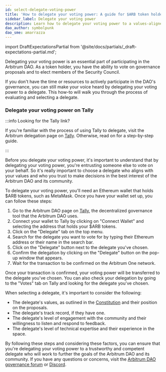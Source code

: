 ```yaml
---
id: select-delegate-voting-power
title: 'How to delegate your voting power: A guide for $ARB token holders'
sidebar_label: Delegate your voting power
description: Learn how to delegate your voting power to a values-aligned Arbitrum DAO delegate.
dao_author: symbolpunk
dao_sme: amarrazza
---
```


import DraftExpectationsPartial from '@site/docs/partials/\_draft-expectations-partial.md';

<DraftExpectationsPartial />

Delegating your voting power is an essential part of participating in the <a data-quicklook-from='arbitrum-dao'>Arbitrum DAO</a>. As a token holder, you have the ability to vote on governance <a data-quicklook-from='arbitrum-improvement-proposal-aip'>proposals</a> and to elect members of the <a data-quicklook-from='security-council'>Security Council</a>.

If you don't have the time or resources to actively participate in the DAO's governance, you can still make your voice heard by delegating your voting power to a <a data-quicklook-from='delegate'>delegate</a>. This how-to will walk you through the process of evaluating and selecting a delegate.

### Delegate your voting power on Tally

:::info Looking for the Tally link?

If you're familiar with the process of using Tally to delegate, visit the Arbitrum delegation page on [Tally](https://www.tally.xyz/gov/arbitrum/delegates). Otherwise, read on for a step-by-step guide.

:::

Before you delegate your voting power, it's important to understand that by delegating your voting power, you're entrusting someone else to vote on your behalf. So it's really important to choose a delegate who aligns with your values and who you trust to make decisions in the best interest of the Arbitrum DAO and its community.

To delegate your voting power, you'll need an Ethereum wallet that holds <a data-quicklook-from='arb'>$ARB</a> tokens, such as MetaMask. Once you have your wallet set up, you can follow these steps:

1. Go to the Arbitrum DAO page on [Tally](https://tally.xyz/gov/arbitrum), the decentralized governance tool that the Arbitrum DAO uses.
2. Connect your wallet to Tally by clicking on "Connect Wallet" and selecting the address that holds your $ARB tokens.
3. Click on the "Delegate" tab on the top menu.
4. Search for the delegate you want to vote for by typing their Ethereum address or their name in the search bar.
5. Click on the "Delegate" button next to the delegate you've chosen.
6. Confirm the delegation by clicking on the "Delegate" button on the pop-up window that appears.
7. Wait for the transaction to be confirmed on the Arbitrum One network.

Once your transaction is confirmed, your voting power will be transferred to the delegate you've chosen. You can also check your delegation by going to the "Votes" tab on Tally and looking for the delegate you've chosen.

When selecting a delegate, it's important to consider the following:

- The delegate's values, as outlined in the [Constitution](../dao-constitution.md) and their position on the proposals.
- The delegate's track record, if they have one.
- The delegate's level of engagement with the community and their willingness to listen and respond to feedback.
- The delegate's level of technical expertise and their experience in the space.

By following these steps and considering these factors, you can ensure that you're delegating your voting power to a trustworthy and competent delegate who will work to further the goals of the Arbitrum DAO and its community. If you have any questions or concerns, visit the [Arbitrum DAO governance forum](https://forum.arbitrum.foundation/) or [Discord](https://www.discord.gg/arbitrum).
